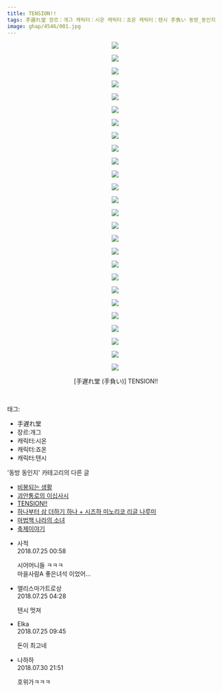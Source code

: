 ```yaml
---
title: TENSION!!
tags: 手遅れ堂 장르：개그 캐릭터：시온 캐릭터：죠온 캐릭터：텐시 手負い 동방_동인지
image: ghap/4546/001.jpg
---
```

<div class="article">
<p style="text-align: center; clear: none; float: none;"><img src="{{ site.nasurl }}/ghap/4546/001.jpg"/></p>
<p style="text-align: center; clear: none; float: none;"><img src="{{ site.nasurl }}/ghap/4546/002.jpg"/></p>
<p style="text-align: center; clear: none; float: none;"><img src="{{ site.nasurl }}/ghap/4546/003.jpg"/></p>
<p style="text-align: center; clear: none; float: none;"><img src="{{ site.nasurl }}/ghap/4546/004.jpg"/></p>
<p style="text-align: center; clear: none; float: none;"><img src="{{ site.nasurl }}/ghap/4546/005.jpg"/></p>
<p style="text-align: center; clear: none; float: none;"><img src="{{ site.nasurl }}/ghap/4546/006.jpg"/></p>
<p style="text-align: center; clear: none; float: none;"><img src="{{ site.nasurl }}/ghap/4546/007.jpg"/></p>
<p style="text-align: center; clear: none; float: none;"><img src="{{ site.nasurl }}/ghap/4546/008.jpg"/></p>
<p style="text-align: center; clear: none; float: none;"><img src="{{ site.nasurl }}/ghap/4546/009.jpg"/></p>
<p style="text-align: center; clear: none; float: none;"><img src="{{ site.nasurl }}/ghap/4546/010.jpg"/></p>
<p style="text-align: center; clear: none; float: none;"><img src="{{ site.nasurl }}/ghap/4546/011.jpg"/></p>
<p style="text-align: center; clear: none; float: none;"><img src="{{ site.nasurl }}/ghap/4546/012.jpg"/></p>
<p style="text-align: center; clear: none; float: none;"><img src="{{ site.nasurl }}/ghap/4546/013.jpg"/></p>
<p style="text-align: center; clear: none; float: none;"><img src="{{ site.nasurl }}/ghap/4546/014.jpg"/></p>
<p style="text-align: center; clear: none; float: none;"><img src="{{ site.nasurl }}/ghap/4546/015.jpg"/></p>
<p style="text-align: center; clear: none; float: none;"><img src="{{ site.nasurl }}/ghap/4546/016.jpg"/></p>
<p style="text-align: center; clear: none; float: none;"><img src="{{ site.nasurl }}/ghap/4546/017.jpg"/></p>
<p style="text-align: center; clear: none; float: none;"><img src="{{ site.nasurl }}/ghap/4546/018.jpg"/></p>
<p style="text-align: center; clear: none; float: none;"><img src="{{ site.nasurl }}/ghap/4546/019.jpg"/></p>
<p style="text-align: center; clear: none; float: none;"><img src="{{ site.nasurl }}/ghap/4546/020.jpg"/></p>
<p style="text-align: center; clear: none; float: none;"><img src="{{ site.nasurl }}/ghap/4546/021.jpg"/></p>
<p style="text-align: center; clear: none; float: none;"><img src="{{ site.nasurl }}/ghap/4546/022.jpg"/></p>
<p style="text-align: center; clear: none; float: none;"><img src="{{ site.nasurl }}/ghap/4546/023.jpg"/></p>
<p style="text-align: center; clear: none; float: none;"><img src="{{ site.nasurl }}/ghap/4546/024.jpg"/></p>
<p style="text-align: center; clear: none; float: none;"><img src="{{ site.nasurl }}/ghap/4546/025.jpg"/></p>
<p style="text-align: center; clear: none; float: none;"><img src="{{ site.nasurl }}/ghap/4546/026.jpg"/></p>
<p style="text-align: center; clear: none; float: none;"> [手遅れ堂 (手負い)] TENSION!!</p>
<p><br/></p>
</div><div class="tagTrail">
<p>태그: </p>
<ul>
<li>手遅れ堂</li>
<li>장르:개그</li>
<li>캐릭터:시온</li>
<li>캐릭터:죠온</li>
<li>캐릭터:텐시</li>
</ul>
</div><div class="another">
<p>'동방 동인지' 카테고리의 다른 글</p>
<ul>
<li><a href="/2018-07-28-ghap_4549">비봉되는 생활</a></li>
<li><a href="/2018-07-27-ghap_4548">괴안통로의 이십사시</a></li>
<li><a href="/2018-07-25-ghap_4546">TENSION!!</a></li>
<li><a href="/2018-07-23-ghap_4544">하나부터 삼 더하기 하나 + 시즈하 미노리코 리글 나루미</a></li>
<li><a href="/2018-07-23-ghap_4543">마법책 나라의 소녀</a></li>
<li><a href="/2018-07-23-ghap_4542">축제이야기</a></li>
</ul>
</div><div class="cb_module cb_fluid">
<div class="cb_wrt cb_profile">
<div class="comment">
<ul>
<li class="cb_thumb_off" id="comment15293142">
<div class="cb_comment_area">
<div class="cb_info_area">
<div class="cb_section">
<span class="cb_nick_name">사적</span>
</div>
<div class="cb_section">
<span class="cb_date">2018.07.25 00:58 </span>
</div>
</div>
<div class="cb_dsc_comment">
<p class="cb_dsc">
											시어머니들 ㅋㅋㅋ<br/>
마을사람A 좋은녀석 이었어...
										</p>
</div>
</div></li>
<li class="cb_thumb_off" id="comment15293183">
<div class="cb_comment_area">
<div class="cb_info_area">
<div class="cb_section">
<span class="cb_nick_name">앨리스마가트로상</span>
</div>
<div class="cb_section">
<span class="cb_date">2018.07.25 04:28 </span>
</div>
</div>
<div class="cb_dsc_comment">
<p class="cb_dsc">
											텐시 멋져
										</p>
</div>
</div></li>
<li class="cb_thumb_off" id="comment15293280">
<div class="cb_comment_area">
<div class="cb_info_area">
<div class="cb_section">
<span class="cb_nick_name">Elka</span>
</div>
<div class="cb_section">
<span class="cb_date">2018.07.25 09:45 </span>
</div>
</div>
<div class="cb_dsc_comment">
<p class="cb_dsc">
											돈이 최고네
										</p>
</div>
</div></li>
<li class="cb_thumb_off" id="comment15297177">
<div class="cb_comment_area">
<div class="cb_info_area">
<div class="cb_section">
<span class="cb_nick_name">나하하</span>
</div>
<div class="cb_section">
<span class="cb_date">2018.07.30 21:51 </span>
</div>
</div>
<div class="cb_dsc_comment">
<p class="cb_dsc">
											호위가ㅋㅋㅋ
										</p>
</div>
</div></li>
</ul>
</div>
</div><!-- commentList close -->
</div>